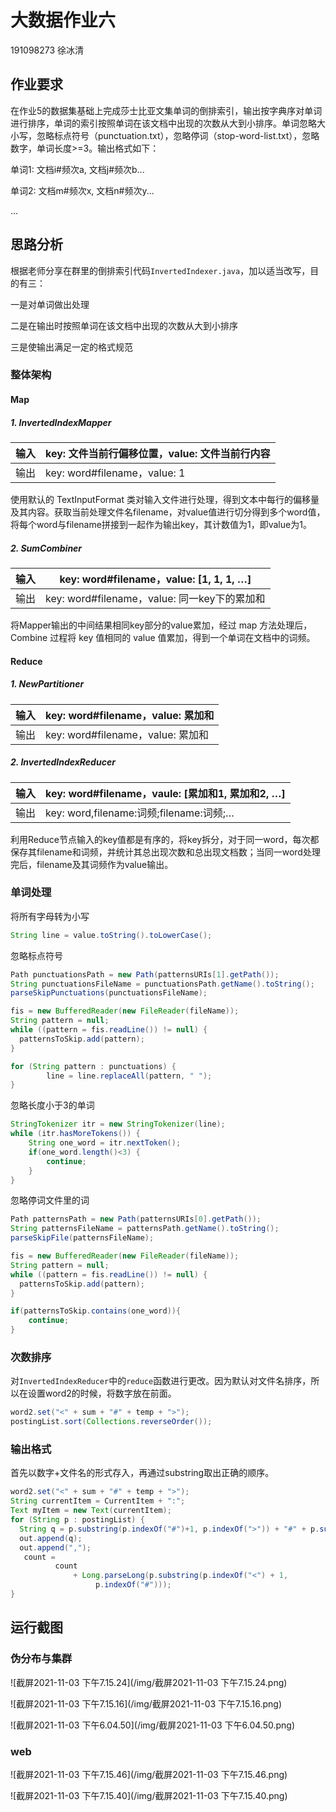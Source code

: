 # 大数据作业六

191098273 徐冰清

## 作业要求

在作业5的数据集基础上完成莎士比亚文集单词的倒排索引，输出按字典序对单词进行排序，单词的索引按照单词在该文档中出现的次数从大到小排序。单词忽略大小写，忽略标点符号（punctuation.txt），忽略停词（stop-word-list.txt），忽略数字，单词长度>=3。输出格式如下：

单词1: 文档i#频次a, 文档j#频次b...

单词2: 文档m#频次x, 文档n#频次y...

...

## 思路分析

根据老师分享在群里的倒排索引代码`InvertedIndexer.java`，加以适当改写，目的有三：

一是对单词做出处理

二是在输出时按照单词在该文档中出现的次数从大到小排序

三是使输出满足一定的格式规范

### 整体架构

#### Map

##### 1. InvertedIndexMapper

| 输入 | key: 文件当前行偏移位置，value: 文件当前行内容 |
| ---- | ---------------------------------------------- |
| 输出 | key: word#filename，value: 1                   |

使用默认的 TextInputFormat 类对输入文件进行处理，得到文本中每行的偏移量及其内容。获取当前处理文件名filename，对value值进行切分得到多个word值，将每个word与filename拼接到一起作为输出key，其计数值为1，即value为1。

##### 2. SumCombiner

| 输入 | key: word#filename，value: [1, 1, 1, …]      |
| ---- | -------------------------------------------- |
| 输出 | key: word#filename，value: 同一key下的累加和 |

将Mapper输出的中间结果相同key部分的value累加，经过 map 方法处理后， Combine 过程将 key 值相同的 value 值累加，得到一个单词在文档中的词频。

#### Reduce

##### 1. NewPartitioner

| 输入 | key: word#filename，value: 累加和 |
| ---- | --------------------------------- |
| 输出 | key: word#filename，value: 累加和 |

##### 2. InvertedIndexReducer

| 输入 | key: word#filename，vaule: [累加和1, 累加和2, …] |
| ---- | ------------------------------------------------ |
| 输出 | key: word,filename:词频;filename:词频;…          |

利用Reduce节点输入的key值都是有序的，将key拆分，对于同一word，每次都保存其filename和词频，并统计其总出现次数和总出现文档数；当同一word处理完后，filename及其词频作为value输出。



### 单词处理

将所有字母转为小写

```java
String line = value.toString().toLowerCase();
```

忽略标点符号

```java
Path punctuationsPath = new Path(patternsURIs[1].getPath());
String punctuationsFileName = punctuationsPath.getName().toString();
parseSkipPunctuations(punctuationsFileName); 

fis = new BufferedReader(new FileReader(fileName));
String pattern = null;
while ((pattern = fis.readLine()) != null) {
  patternsToSkip.add(pattern);
}

for (String pattern : punctuations) {
        line = line.replaceAll(pattern, " ");
}
```

忽略长度小于3的单词

```java
StringTokenizer itr = new StringTokenizer(line);
while (itr.hasMoreTokens()) {
	String one_word = itr.nextToken();
	if(one_word.length()<3) {
		continue;
	}
}
```

忽略停词文件里的词

```java
Path patternsPath = new Path(patternsURIs[0].getPath());
String patternsFileName = patternsPath.getName().toString();
parseSkipFile(patternsFileName);

fis = new BufferedReader(new FileReader(fileName));
String pattern = null;
while ((pattern = fis.readLine()) != null) {
  patternsToSkip.add(pattern);
}

if(patternsToSkip.contains(one_word)){
	continue;
}
```

### 次数排序

对`InvertedIndexReducer`中的`reduce`函数进行更改。因为默认对文件名排序，所以在设置word2的时候，将数字放在前面。

```java
word2.set("<" + sum + "#" + temp + ">");
postingList.sort(Collections.reverseOrder());
```

### 输出格式

首先以数字+文件名的形式存入，再通过substring取出正确的顺序。

```java
word2.set("<" + sum + "#" + temp + ">");
String currentItem = CurrentItem + ":";
Text myItem = new Text(currentItem);
for (String p : postingList) {
  String q = p.substring(p.indexOf("#")+1, p.indexOf(">")) + "#" + p.substring(p.indexOf("<")+1, p.indexOf("#"));
  out.append(q);
  out.append(",");
   count =
          count
              + Long.parseLong(p.substring(p.indexOf("<") + 1,
                   p.indexOf("#")));
}
```



## 运行截图

### 伪分布与集群

![截屏2021-11-03 下午7.15.24](/img/截屏2021-11-03 下午7.15.24.png)

![截屏2021-11-03 下午7.15.16](/img/截屏2021-11-03 下午7.15.16.png)

![截屏2021-11-03 下午6.04.50](/img/截屏2021-11-03 下午6.04.50.png)

### web

![截屏2021-11-03 下午7.15.46](/img/截屏2021-11-03 下午7.15.46.png)

![截屏2021-11-03 下午7.15.40](/img/截屏2021-11-03 下午7.15.40.png)
